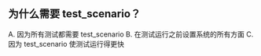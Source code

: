 ## 为什么需要 test_scenario？

A. 因为所有测试都需要 test_scenario
B. 在测试运行之前设置系统的所有方面
C. 因为 test_scenario 使测试运行得更快